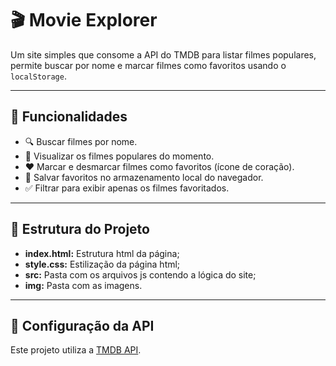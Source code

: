 # 🎬 Movie Explorer

Um site simples que consome a API do TMDB para listar filmes populares, permite buscar por nome e marcar filmes como favoritos usando o `localStorage`.

---

## 🚀 Funcionalidades

- 🔍 Buscar filmes por nome.
- 🌟 Visualizar os filmes populares do momento.
- ❤️ Marcar e desmarcar filmes como favoritos (ícone de coração).
- 📁 Salvar favoritos no armazenamento local do navegador.
- ✅ Filtrar para exibir apenas os filmes favoritados.

---

## 📁 Estrutura do Projeto

- **index.html:** Estrutura html da página;
- **style.css:** Estilização da página html;
- **src:** Pasta com os arquivos js contendo a lógica do site;
- **img:** Pasta com as imagens.

---

## 🔑 Configuração da API

Este projeto utiliza a [TMDB API](https://www.themoviedb.org/documentation/api).  
